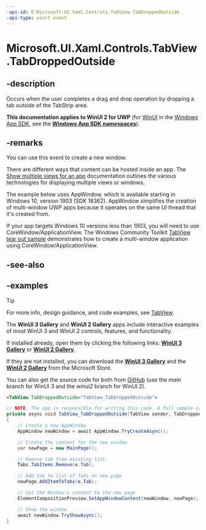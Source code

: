 ```yaml
---
-api-id: E:Microsoft.UI.Xaml.Controls.TabView.TabDroppedOutside
-api-type: winrt event
---
```


# Microsoft.UI.Xaml.Controls.TabView.TabDroppedOutside

<!--
public event Windows.Foundation.TypedEventHandler<Microsoft.UI.Xaml.Controls.TabView,Microsoft.UI.Xaml.Controls.TabViewTabDroppedOutsideEventArgs> TabDroppedOutside;
-->

## -description

Occurs when the user completes a drag and drop operation by dropping a tab outside of the TabStrip area. 

**This documentation applies to WinUI 2 for UWP** (for [WinUI](/windows/apps/winui/winui3/) in the [Windows App SDK](/windows/apps/windows-app-sdk/), see the **[Windows App SDK namespaces](/windows/windows-app-sdk/api/winrt/)**).

## -remarks

You can use this event to create a new window. 

There are different ways that content can be hosted inside an app. The [Show multiple views for an app](https://docs.microsoft.com/windows/apps/design/layout/show-multiple-views) documentation outlines the various technologies for displaying multiple views or windows. 

The example below uses AppWindow, which is available starting in Windows 10, version 1903 (SDK 18362). AppWindow simplifies the creation of multi-window UWP apps because it operates on the same UI thread that it's created from.

If your app targets Windows 10 versions less than 1903, you will need to use CoreWindow/ApplicationView. The Windows Community Toolkit [TabView tear out sample](https://github.com/windows-toolkit/Sample-TabView-TearOff/tree/master/TabViewTear) demonstrates how to create a multi-window application using CoreWindow/ApplicationView.

## -see-also

## -examples

> [!TIP]
> For more info, design guidance, and code examples, see [TabView](/windows/apps/design/controls/tab-view).
>
> The **WinUI 3 Gallery** and **WinUI 2 Gallery** apps include interactive examples of most WinUI 3 and WinUI 2 controls, features, and functionality.
>
> If installed already, open them by clicking the following links: [**WinUI 3 Gallery**](winui3gallery:/item/TabView) or [**WinUI 2 Gallery**](winui2gallery:/item/TabView).
>
> If they are not installed, you can download the [**WinUI 3 Gallery**](https://www.microsoft.com/store/productId/9P3JFPWWDZRC) and the [**WinUI 2 Gallery**](https://www.microsoft.com/store/productId/9MSVH128X2ZT) from the Microsoft Store.
>
> You can also get the source code for both from [GitHub](https://github.com/Microsoft/WinUI-Gallery) (use the *main* branch for WinUI 3 and the *winui2* branch for WinUI 2).


``` xml
<TabView TabDroppedOutside="TabView_TabDroppedOutside">
```

``` csharp
// NOTE: The app is responsible for writing this code. A full sample can be found in the Xaml Controls Gallery.
private async void TabView_TabDroppedOutside(TabView sender, TabDroppedOutsideEventArgs e)
{
    // Create a new AppWindow
    AppWindow newWindow = await AppWindow.TryCreateAsync();

    // Create the content for the new window
    var newPage = new MainPage();

    // Remove tab from existing list
    Tabs.TabItems.Remove(e.Tab);

    // Add tab to list of Tabs on new page
    newPage.AddItemToTabs(e.Tab);

    // Set the Window's content to the new page
    ElementCompositionPreview.SetAppWindowContent(newWindow, newPage);

    // Show the window
    await newWindow.TryShowAsync();
}
```

